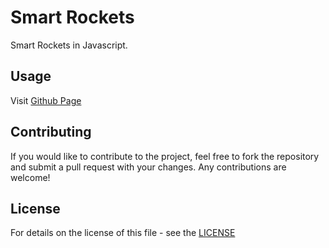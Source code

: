 # Smart Rockets

Smart Rockets in Javascript.

## Usage

Visit [Github Page](https://shelltux.github.io/Smart-Rockets.js/)

## Contributing

If you would like to contribute to the project, feel free to fork the repository
and submit a pull request with your changes. Any contributions are welcome!

## License

For details on the license of this file - see the [LICENSE](LICENSE)
